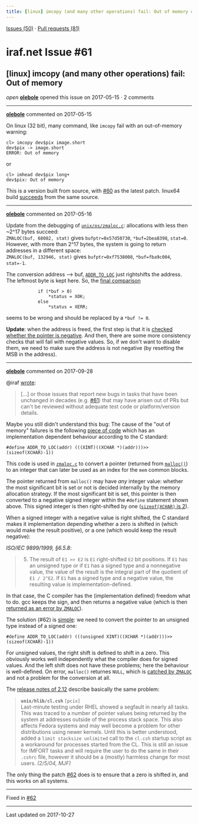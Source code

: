```yaml
---
title: [linux] imcopy (and many other operations) fail: Out of memory #61
---
```


[Issues (50)](https://iraf-community.github.io/iraf-v216/issues) · [Pull requests (81)](https://iraf-community.github.io/iraf-v216/issues/pulls)

# iraf.net Issue #61
## [linux] imcopy (and many other operations) fail: Out of memory
*open* **[olebole](https://github.com/olebole)** opened this issue on 2017-05-15 · 2 comments

- - - -

**[olebole](https://github.com/olebole)** commented on 2017-05-15

On linux (32 bit), many command, like `imcopy` fail with an out-of-memory warning:  
```  
cl> imcopy dev$pix image.short  
dev$pix -> image.short  
ERROR: Out of memory  
```  
or  
```  
cl> imhead dev$pix long+  
dev$pix: Out of memory  
```  
This is a version built from source, with [#60](https://iraf-community.github.io/iraf-v216/issues/60) as the latest patch. linux64 build [succeeds](https://travis-ci.org/olebole/iraf-v216/jobs/232477413) from the same source.
- - - -

**[olebole](https://github.com/olebole)** commented on 2017-05-16

Update from the debugging of [`unix/os/zmaloc.c`](https://github.com/iraf-community/iraf/blob/9590f45760a4791f3305407fb51c87f1282b32be/unix/os/zmaloc.c): allocations with less then ~2^17 bytes succeed:  
`ZMALOC(buf, 68082, stat)` gives `bufptr=0x57d50730`, `*buf=2bea8398`, `stat=0`.  
However, with more than 2^17 bytes, the system is going to return addresses in a different space:  
`ZMALOC(buf, 132946, stat)` gives `bufptr=0xf7538008`, `*buf=fba9c004`, `stat=-1`.  
  
The conversion address --> buf, [`ADDR_TO_LOC`](https://github.com/iraf-community/iraf/blob/9590f45760a4791f3305407fb51c87f1282b32be/unix/hlib/libc/kernel.h#L51) just rightshifts the address. The leftmost byte is kept here. So, the [final comparison](https://github.com/iraf-community/iraf/blob/9590f45760a4791f3305407fb51c87f1282b32be/unix/os/zmaloc.c#L30-L33)  
```  
            if (*buf > 0)  
                *status = XOK;  
            else  
                *status = XERR;  
```  
seems to be wrong and should be replaced by a `*buf != 0`.  
  
__Update__: when the address is freed, the first step is that it is [checked whether the pointer is negative](https://github.com/iraf-community/iraf/blob/9590f45760a4791f3305407fb51c87f1282b32be/sys/nmemio/mfree.x#L29). And then, there are some more consistency checks that will fail with negative values. So, if we don't want to disable them, we need to make sure the address is not negative (by resetting the MSB in the address).
- - - -

**[olebole](https://github.com/olebole)** commented on 2017-09-28

@iraf [wrote](http://iraf.net/forum/viewtopic.php?showtopic=1469680#1469716):  
> [...] or those issues that report new bugs in tasks that have been unchanged in decades (e.g. [#61](https://iraf-community.github.io/iraf-v216/issues/61)) that may have arisen out of PRs but can't be reviewed without adequate test code or platform/version details.  
  
Maybe you still didn't understand this bug: The cause of the "out of memory" failures is the following [piece of code](https://github.com/iraf-community/iraf/blob/master/unix/hlib/libc/kernel.h#L51) which has an implementation dependent behaviour according to the C standard:  
```  
#define	ADDR_TO_LOC(addr) (((XINT)((XCHAR *)(addr)))>>(sizeof(XCHAR)-1))  
```  
This code is used in [`zmaloc.c`](https://github.com/iraf-community/iraf/blob/9590f45760a4791f3305407fb51c87f1282b32be/unix/os/zmaloc.c#L29) to convert a pointer (returned from [`malloc()`](http://manpages.org/malloc/3))  to an integer that can later be used as an index for the `mem` common blocks.  
  
The pointer returned from `malloc()` may have _any_ integer value: whether the most significant bit is set or not is decided internally by the memory allocation strategy. If the most significant bit is set, this pointer is then converted to a negative signed integer within the `#define` statement shown above. This signed integer is then right-shifted by one ([`sizeof(XCHAR)` is 2](https://github.com/iraf-community/iraf/blob/9590f45760a4791f3305407fb51c87f1282b32be/unix/hlib/libc/spp.h#L77)).  
  
When a signed integer with a negative value is right shifted, the C standard makes it implementation depending whether a zero is shifted in (which would make the result positive), or a one (which would keep the result negative):  
  
_ISO/IEC 9899/1999, §6.5.8_:  
> 5. The result of `E1 >> E2` is `E1` right-shifted `E2` bit positions. If `E1` has an unsigned type or if `E1` has a signed type and a nonnegative value, the value of the result is the integral part of the quotient of `E1 / 2^E2`. If `E1` has a signed type and a negative value, the resulting value is implementation-defined.  
  
In that case, the C compiler has the (implementation defined) freedom what to do. gcc keeps the sign, and then returns a negative value (which is then [returned as an error by `ZMALOC`](https://github.com/iraf-community/iraf/blob/9590f45760a4791f3305407fb51c87f1282b32be/unix/os/zmaloc.c#L33)).  
  
The solution (#62) is [simple](https://github.com/iraf-community/iraf/pull/62/files#diff-2745ad678809be0d82cb725b88a6df2f): we need to convert the pointer to an unsigned type instead of a signed one:  
```  
#define	ADDR_TO_LOC(addr) (((unsigned XINT)((XCHAR *)(addr)))>>(sizeof(XCHAR)-1))  
```  
For unsigned values, the right shift is defined to shift in a zero. This obviously works well independently what the compiler does for signed values. And the left shift does not have these problems; here the behaviour is well-defined. On error, `malloc()` returnes `NULL`, which is [catched by `ZMALOC`](https://github.com/iraf-community/iraf/blob/9590f45760a4791f3305407fb51c87f1282b32be/unix/os/zmaloc.c#L35) and not a problem for the conversion at all.  
  
The [release notes of 2.12](https://github.com/iraf-community/iraf/blob/9590f45760a4791f3305407fb51c87f1282b32be/doc/notes.v212#L1065-L1075) describe basically the same problem:  
  
>  __`unix/hlib/cl.csh`__ `[pcix]`  
> Last-minute testing under RHEL showed a segfault in nearly all tasks.  This was traced to a number of pointer values being returned by the system at addresses outside of the process stack space. This also affects Fedora systems and may well become a problem for other distributions using newer kernels.  Until this is better understood, added a `limit stacksize unlimited` call to the `cl.csh` startup script as a workaround for processes started from the CL. This is still an issue for IMFORT tasks and will require the user to do the same in their `.cshrc` file, however it should be a (mostly) harmless change for most users.  _(2/5/04, MJF)_  
  
The only thing the patch [#62](https://iraf-community.github.io/iraf-v216/issues/62) does is to ensure that a zero is shifted in, and this works on all systems.

- - - -

Fixed in [#62](https://iraf-community.github.io/iraf-v216/issues/62)

- - - -

Last updated on 2017-10-27
